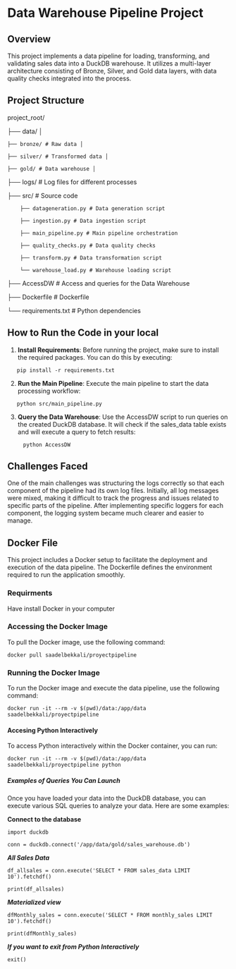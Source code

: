 # Data Warehouse Pipeline Project

## Overview

This project implements a data pipeline for loading, transforming, and validating sales data into a DuckDB warehouse. It utilizes a multi-layer architecture consisting of Bronze, Silver, and Gold data layers, with data quality checks integrated into the process.

## Project Structure


project_root/ 

 ├── data/ │

    ├── bronze/ # Raw data │ 

    ├── silver/ # Transformed data │

    ├── gold/ # Data warehouse │ 

 ├── logs/ # Log files for different processes 

 ├── src/ # Source code

        ├── datageneration.py # Data generation script 

        ├── ingestion.py # Data ingestion script 

        ├── main_pipeline.py # Main pipeline orchestration 

        ├── quality_checks.py # Data quality checks 

        ├── transform.py # Data transformation script

        └── warehouse_load.py # Warehouse loading script

  ├── AccessDW    # Access and queries for the Data Warehouse

  ├── Dockerfile    # Dockerfile

  └── requirements.txt # Python dependencies


## How to Run the Code in your local

1. **Install Requirements**: 
   Before running the project, make sure to install the required packages. You can do this by executing:
   
```
   pip install -r requirements.txt
```

2. **Run the Main Pipeline**: 
Execute the main pipeline to start the data processing workflow:
   
```
   python src/main_pipeline.py
```

3. **Query the Data Warehouse**: 
Use the AccessDW script to run queries on the created DuckDB database. It will check if the sales_data table exists and will execute a query to fetch results:
  
```  
     python AccessDW
```

## Challenges Faced

One of the main challenges was structuring the logs correctly so that each component of the pipeline had its own log files. Initially, all log messages were mixed, making it difficult to track the progress and issues related to specific parts of the pipeline. After implementing specific loggers for each component, the logging system became much clearer and easier to manage.


## Docker File

This project includes a Docker setup to facilitate the deployment and execution of the data pipeline. The Dockerfile defines the environment required to run the application smoothly.

### Requirments

Have install Docker in your computer

### Accessing the Docker Image

To pull the Docker image, use the following command:

```
docker pull saadelbekkali/proyectpipeline
```

### Running the Docker Image

To run the Docker image and execute the data pipeline, use the following command:

```
docker run -it --rm -v $(pwd)/data:/app/data saadelbekkali/proyectpipeline
```
#### Accesing Python Interactively

To access Python interactively within the Docker container, you can run:

```
docker run -it --rm -v $(pwd)/data:/app/data saadelbekkali/proyectpipeline python
```

##### Examples of Queries You Can Launch

Once you have loaded your data into the DuckDB database, you can execute various SQL queries to analyze your data. Here are some examples:


**Connect to the database**
```
import duckdb

conn = duckdb.connect('/app/data/gold/sales_warehouse.db')

```

 ***All Sales Data***

```
df_allsales = conn.execute('SELECT * FROM sales_data LIMIT 10').fetchdf()

print(df_allsales)
```
 
 ***Materialized view***


```
dfMonthly_sales = conn.execute('SELECT * FROM monthly_sales LIMIT 10').fetchdf()

print(dfMonthly_sales)

```
***If you want to exit from Python Interactively***

```
exit()
```